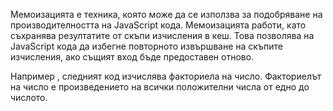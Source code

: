 Мемоизацията е техника, която може да се използва за подобряване на производителността на JavaScript кода. Мемоизацията работи, като съхранява резултатите от скъпи изчисления в кеш. Това позволява на JavaScript кода да избегне повторното извършване на скъпите изчисления, ако същият вход бъде предоставен отново.

Например , следният код изчислява факториела на число. Факториелът на число е произведението на всички положителни числа от едно до числото.
